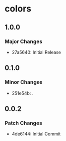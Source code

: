 # colors

## 1.0.0

### Major Changes

- 27a5640: Initial Release

## 0.1.0

### Minor Changes

- 251e54b: .

## 0.0.2

### Patch Changes

- 4de6144: Initial Commit
